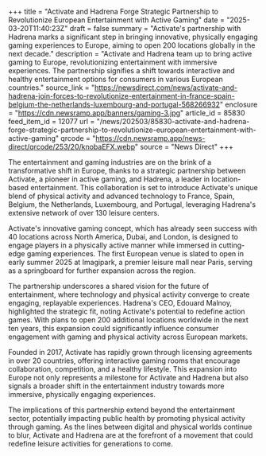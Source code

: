 +++
title = "Activate and Hadrena Forge Strategic Partnership to Revolutionize European Entertainment with Active Gaming"
date = "2025-03-20T11:40:23Z"
draft = false
summary = "Activate's partnership with Hadrena marks a significant step in bringing innovative, physically engaging gaming experiences to Europe, aiming to open 200 locations globally in the next decade."
description = "Activate and Hadrena team up to bring active gaming to Europe, revolutionizing entertainment with immersive experiences. The partnership signifies a shift towards interactive and healthy entertainment options for consumers in various European countries."
source_link = "https://newsdirect.com/news/activate-and-hadrena-join-forces-to-revolutionize-entertainment-in-france-spain-belgium-the-netherlands-luxembourg-and-portugal-568266932"
enclosure = "https://cdn.newsramp.app/banners/gaming-3.jpg"
article_id = 85830
feed_item_id = 12077
url = "/news/202503/85830-activate-and-hadrena-forge-strategic-partnership-to-revolutionize-european-entertainment-with-active-gaming"
qrcode = "https://cdn.newsramp.app/news-direct/qrcode/253/20/knobaEFX.webp"
source = "News Direct"
+++

<p>The entertainment and gaming industries are on the brink of a transformative shift in Europe, thanks to a strategic partnership between Activate, a pioneer in active gaming, and Hadrena, a leader in location-based entertainment. This collaboration is set to introduce Activate's unique blend of physical activity and advanced technology to France, Spain, Belgium, the Netherlands, Luxembourg, and Portugal, leveraging Hadrena's extensive network of over 130 leisure centers.</p><p>Activate's innovative gaming concept, which has already seen success with 40 locations across North America, Dubai, and London, is designed to engage players in a physically active manner while immersed in cutting-edge gaming experiences. The first European venue is slated to open in early summer 2025 at Imagipark, a premier leisure mall near Paris, serving as a springboard for further expansion across the region.</p><p>The partnership underscores a shared vision for the future of entertainment, where technology and physical activity converge to create engaging, replayable experiences. Hadrena's CEO, Edouard Malnoy, highlighted the strategic fit, noting Activate's potential to redefine action games. With plans to open 200 additional locations worldwide in the next ten years, this expansion could significantly influence consumer engagement with gaming and physical activity across European markets.</p><p>Founded in 2017, Activate has rapidly grown through licensing agreements in over 20 countries, offering interactive gaming rooms that encourage collaboration, competition, and a healthy lifestyle. This expansion into Europe not only represents a milestone for Activate and Hadrena but also signals a broader shift in the entertainment industry towards more immersive, physically engaging experiences.</p><p>The implications of this partnership extend beyond the entertainment sector, potentially impacting public health by promoting physical activity through gaming. As the lines between digital and physical worlds continue to blur, Activate and Hadrena are at the forefront of a movement that could redefine leisure activities for generations to come.</p>